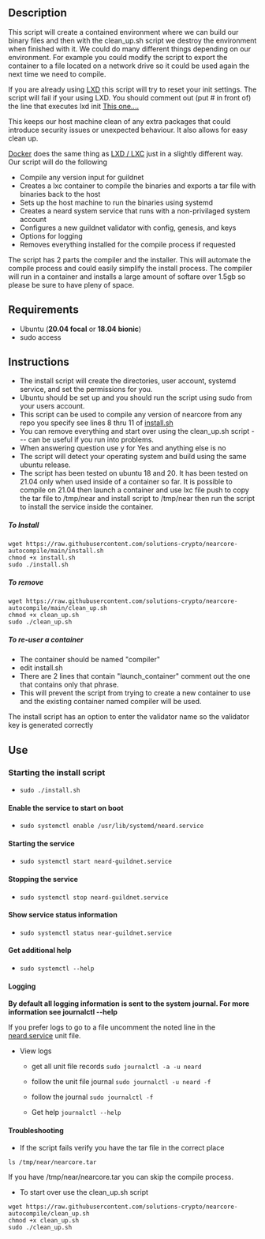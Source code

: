 ## Description

This script will create a contained environment where we can build our binary files and then with the clean_up.sh script we destroy the environment when finished with it. We could do many different things depending on our environment. For example you could modify the script to export the container to a file located on a network drive so it could be used again the next time we need to compile. 

If you are already using [LXD](https://linuxcontainers.org/) this script will try to reset your init settings. The script will fail if your using LXD. You should comment out (put # in front of) the line that executes lxd init [This one....](https://github.com/solutions-crypto/nearcore-autocompile/blob/73360d059f10d5dd239feba10d04cb2dd5a0cff5/install.sh#L155) 

This keeps our host machine clean of any extra packages that could introduce security issues or unexpected behaviour. It also allows for easy clean up.

[Docker](https://www.docker.com) does the same thing as [LXD / LXC](https://linuxcontainers.org/) just in a slightly different way. Our script will do the following 

- Compile any version input for guildnet 
- Creates a lxc container to compile the binaries and exports a tar file with binaries back to the host
- Sets up the host machine to run the binaries using systemd 
- Creates a neard system service that runs with a non-privilaged system account
- Configures a new guildnet validator with config, genesis, and keys
- Options for logging
- Removes everything installed for the compile process if requested

The script has 2 parts the compiler and the installer. This will automate the compile process and could easily simplify the install process. The compiler will run in a container and installs a large amount of softare over 1.5gb so please be sure to have pleny of space.   

## Requirements

- Ubuntu (**20.04 focal** or **18.04 bionic**) 
- sudo access
    
## Instructions

- The install script will create the directories, user account, systemd service, and set the permissions for you. 
- Ubuntu should be set up and you should run the script using sudo from your users account.
- This script can be used to compile any version of nearcore from any repo you specify see lines 8 thru 11 of [install.sh](https://github.com/solutions-crypto/nearcore-autocompile/install.sh)
- You can remove everything and start over using the clean_up.sh script --- can be useful if you run into problems.
- When answering question use y for Yes and anything else is no
- The script will detect your operating system and build using the same ubuntu release. 
- The script has been tested on ubuntu 18 and 20. It has been tested on 21.04 only when used inside of a container so far. It is possible to compile on 21.04 then launch a container and use lxc file push to copy the tar file to /tmp/near and install script to /tmp/near then run the script to install the service inside the container. 
##### To Install
```
wget https://raw.githubusercontent.com/solutions-crypto/nearcore-autocompile/main/install.sh
chmod +x install.sh
sudo ./install.sh
```

##### To remove
```
wget https://raw.githubusercontent.com/solutions-crypto/nearcore-autocompile/main/clean_up.sh
chmod +x clean_up.sh
sudo ./clean_up.sh
```
##### To re-user a container 
- The container should be named "compiler"
- edit install.sh
- There are 2 lines that contain "launch_container" comment out the one that contains only that phrase. 
- This will prevent the script from trying to create a new container to use and the existing container named compiler will be used.

The install script has an option to enter the validator name so the validator key is generated correctly


## Use

### Starting the install script
- ```sudo ./install.sh```

#### Enable the service to start on boot 
- ```sudo systemctl enable /usr/lib/systemd/neard.service```

#### Starting the service
- ```sudo systemctl start neard-guildnet.service```

#### Stopping the service
- ```sudo systemctl stop neard-guildnet.service```

#### Show service status information
- ```sudo systemctl status near-guildnet.service```

#### Get additional help
- ```sudo systemctl --help```

#### Logging

**By default all logging information is sent to the system journal. For more information see journalctl --help**

If you prefer logs to go to a file uncomment the noted line in the [neard.service](https://raw.githubusercontent.com/solutions-crypto/nearcore-autocompile/neard.service) unit file.


- View logs

    - get all unit file records
    ```sudo journalctl -a -u neard ```  
    
    - follow the unit file journal
    ```sudo journalctl -u neard -f``` 
    
    -  follow the journal
    ```sudo journalctl -f ```
    
    - Get help
    ```journalctl --help```

#### Troubleshooting

- If the script fails verify you have the tar file in the correct place
```
ls /tmp/near/nearcore.tar
```

If you have /tmp/near/nearcore.tar you can skip the compile process. 

- To start over use the clean_up.sh script
```
wget https://raw.githubusercontent.com/solutions-crypto/nearcore-autocompile/clean_up.sh
chmod +x clean_up.sh
sudo ./clean_up.sh
```
